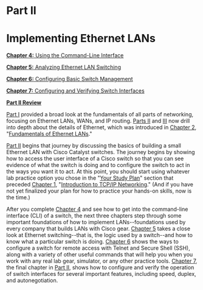# Part II


# Implementing Ethernet LANs

[**Chapter 4:** Using the Command-Line Interface](vol1_ch04.md#ch04)

[**Chapter 5:** Analyzing Ethernet LAN Switching](vol1_ch05.md#ch05)

[**Chapter 6:** Configuring Basic Switch Management](vol1_ch06.md#ch06)

[**Chapter 7:** Configuring and Verifying Switch Interfaces](vol1_ch07.md#ch07)

[**Part II Review**](vol1_part-p02.md#part-p02)

[Part I](vol1_part01.md#part01) provided a broad look at the fundamentals of all parts of networking, focusing on Ethernet LANs, WANs, and IP routing. [Parts II](vol1_part02.md#part02) and [III](vol1_part03.md#part03) now drill into depth about the details of Ethernet, which was introduced in [Chapter 2](vol1_ch02.md#ch02), "[Fundamentals of Ethernet LANs](vol1_ch02.md#ch02)."

[Part II](vol1_part02.md#part02) begins that journey by discussing the basics of building a small Ethernet LAN with Cisco Catalyst switches. The journey begins by showing how to access the user interface of a Cisco switch so that you can see evidence of what the switch is doing and to configure the switch to act in the ways you want it to act. At this point, you should start using whatever lab practice option you chose in the "[Your Study Plan](vol1_pref10.md#pref10)" section that preceded [Chapter 1](vol1_ch01.md#ch01), "[Introduction to TCP/IP Networking](vol1_ch01.md#ch01)." (And if you have not yet finalized your plan for how to practice your hands-on skills, now is the time.)

After you complete [Chapter 4](vol1_ch04.md#ch04) and see how to get into the command-line interface (CLI) of a switch, the next three chapters step through some important foundations of how to implement LANs--foundations used by every company that builds LANs with Cisco gear. [Chapter 5](vol1_ch05.md#ch05) takes a close look at Ethernet switching--that is, the logic used by a switch--and how to know what a particular switch is doing. [Chapter 6](vol1_ch06.md#ch06) shows the ways to configure a switch for remote access with Telnet and Secure Shell (SSH), along with a variety of other useful commands that will help you when you work with any real lab gear, simulator, or any other practice tools. [Chapter 7](vol1_ch07.md#ch07), the final chapter in [Part II](vol1_part02.md#part02), shows how to configure and verify the operation of switch interfaces for several important features, including speed, duplex, and autonegotiation.